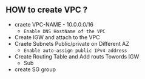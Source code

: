 ## HOW to create VPC ?
- craete VPC-NAME - 10.0.0.0/16
    - `Enable DNS HostName of the VPC`
- Create IGW and attach to the VPC
- Craete Subnets Public/private on Different AZ
    - `Enable auto-assign public IPv4 address`
- Create Routing Table and Add routs Towords IGW
    - Sub
- create SG group